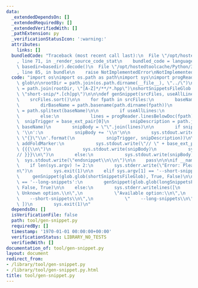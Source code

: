 ```yaml
---
data:
  _extendedDependsOn: []
  _extendedRequiredBy: []
  _extendedVerifiedWith: []
  _pathExtension: py
  _verificationStatusIcon: ':warning:'
  attributes:
    links: []
  bundledCode: "Traceback (most recent call last):\n  File \"/opt/hostedtoolcache/Python/3.9.0/x64/lib/python3.9/site-packages/onlinejudge_verify/documentation/build.py\"\
    , line 71, in _render_source_code_stat\n    bundled_code = language.bundle(stat.path,\
    \ basedir=basedir).decode()\n  File \"/opt/hostedtoolcache/Python/3.9.0/x64/lib/python3.9/site-packages/onlinejudge_verify/languages/python.py\"\
    , line 85, in bundle\n    raise NotImplementedError\nNotImplementedError\n"
  code: "import os\nimport os.path as path\nimport sys\nimport progReader\nimport\
    \ glob\n\nrootDir = path.join(os.path.dirname(__file__), \"../\")\nlongSnippetsFileGlob\
    \ = path.join(rootDir, \"[A-Z]*/**/*.hpp\")\nshortSnippetsFileGlob = path.join(rootDir,\
    \ \"short-snip/*.[ch]pp\")\n\n\ndef genSnippet(srcFiles, useAllLines, addFoldMarker):\n\
    \    srcFiles.sort()\n\n    for fpath in srcFiles:\n        baseName = path.basename(fpath)\n\
    \        dirBaseName = path.basename(path.dirname(fpath))\n        base_ext_pair\
    \ = path.splitext(baseName)\n\n        if useAllLines:\n            lines = progReader.allLines(fpath)\n\
    \        else:\n            lines = progReader.linesBelowDoc(fpath)\n\n      \
    \  snipTrigger = base_ext_pair[0]\n        snipDescription = path.join(dirBaseName,\
    \ baseName)\n        snipBody = \"\".join(lines)\n\n        if snipBody[-1] !=\
    \ '\\n':\n            snipBody += '\\n'\n\n        sys.stdout.write('snippet {}\
    \ \"{}\"\\n'.format(\n            snipTrigger, snipDescription))\n\n        if\
    \ addFoldMarker:\n            sys.stdout.write(\"// \" + base_ext_pair[0] + \"\
    \ {{{\\n\")\n            sys.stdout.write(snipBody)\n            sys.stdout.write(\"\
    // }}}\\n\")\n        else:\n            sys.stdout.write(snipBody)\n\n      \
    \  sys.stdout.write(\"endsnippet\\n\\n\")\n\n    pass\n\n\nif __name__ == '__main__':\n\
    \    if len(sys.argv) != 2:\n        sys.stderr.write(\"Error: Please ONE option.\\\
    n\")\n        sys.exit(1)\n\n    elif sys.argv[1] == '--short-snippets':\n   \
    \     genSnippet(glob.glob(shortSnippetsFileGlob), True, False)\n\n    elif sys.argv[1]\
    \ == '--long-snippets':\n        genSnippet(glob.glob(longSnippetsFileGlob, recursive=True),\
    \ False, True)\n\n    else:\n        sys.stderr.writelines([\n            \"Error:\
    \ Unknown option.\\n\",\n            \"Available option:\\n\",\n            \"\
    \    --short-snippets\\n\",\n            \"    --long-snippets\\n\",\n       \
    \ ])\n        sys.exit(1)\n"
  dependsOn: []
  isVerificationFile: false
  path: tool/gen-snippet.py
  requiredBy: []
  timestamp: '1970-01-01 00:00:00+00:00'
  verificationStatus: LIBRARY_NO_TESTS
  verifiedWith: []
documentation_of: tool/gen-snippet.py
layout: document
redirect_from:
- /library/tool/gen-snippet.py
- /library/tool/gen-snippet.py.html
title: tool/gen-snippet.py
---
```

